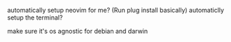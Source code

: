 automatically setup neovim for me? (Run plug install basically)
automaticlly setup the terminal?

make sure it's os agnostic for debian and darwin
